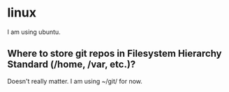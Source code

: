 # linux
I am using ubuntu.


## Where to store git repos in Filesystem Hierarchy Standard (/home, /var, etc.)?
Doesn't really matter. I am using ~/git/<repo> for now.

